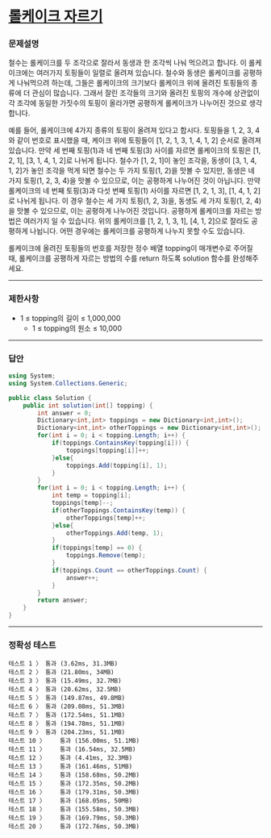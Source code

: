 # <a href="https://school.programmers.co.kr/learn/courses/30/lessons/132265">롤케이크 자르기</a>

### 문제설명

철수는 롤케이크를 두 조각으로 잘라서 동생과 한 조각씩 나눠 먹으려고 합니다. 이 롤케이크에는 여러가지 토핑들이 일렬로 올려져 있습니다. 철수와 동생은 롤케이크를 공평하게 나눠먹으려 하는데, 그들은 롤케이크의 크기보다 롤케이크 위에 올려진 토핑들의 종류에 더 관심이 많습니다. 그래서 잘린 조각들의 크기와 올려진 토핑의 개수에 상관없이 각 조각에 동일한 가짓수의 토핑이 올라가면 공평하게 롤케이크가 나누어진 것으로 생각합니다.

예를 들어, 롤케이크에 4가지 종류의 토핑이 올려져 있다고 합시다. 토핑들을 1, 2, 3, 4와 같이 번호로 표시했을 때, 케이크 위에 토핑들이 [1, 2, 1, 3, 1, 4, 1, 2] 순서로 올려져 있습니다. 만약 세 번째 토핑(1)과 네 번째 토핑(3) 사이를 자르면 롤케이크의 토핑은 [1, 2, 1], [3, 1, 4, 1, 2]로 나뉘게 됩니다. 철수가 [1, 2, 1]이 놓인 조각을, 동생이 [3, 1, 4, 1, 2]가 놓인 조각을 먹게 되면 철수는 두 가지 토핑(1, 2)을 맛볼 수 있지만, 동생은 네 가지 토핑(1, 2, 3, 4)을 맛볼 수 있으므로, 이는 공평하게 나누어진 것이 아닙니다. 만약 롤케이크의 네 번째 토핑(3)과 다섯 번째 토핑(1) 사이를 자르면 [1, 2, 1, 3], [1, 4, 1, 2]로 나뉘게 됩니다. 이 경우 철수는 세 가지 토핑(1, 2, 3)을, 동생도 세 가지 토핑(1, 2, 4)을 맛볼 수 있으므로, 이는 공평하게 나누어진 것입니다. 공평하게 롤케이크를 자르는 방법은 여러가지 일 수 있습니다. 위의 롤케이크를 [1, 2, 1, 3, 1], [4, 1, 2]으로 잘라도 공평하게 나뉩니다. 어떤 경우에는 롤케이크를 공평하게 나누지 못할 수도 있습니다.

롤케이크에 올려진 토핑들의 번호를 저장한 정수 배열 topping이 매개변수로 주어질 때, 롤케이크를 공평하게 자르는 방법의 수를 return 하도록 solution 함수를 완성해주세요.

***

### 제한사항

 - 1 ≤ topping의 길이 ≤ 1,000,000
   - 1 ≤ topping의 원소 ≤ 10,000

***

### 답안
``` csharp
using System;
using System.Collections.Generic;

public class Solution {
    public int solution(int[] topping) {
        int answer = 0;
        Dictionary<int,int> toppings = new Dictionary<int,int>();
        Dictionary<int,int> otherToppings = new Dictionary<int,int>();
        for(int i = 0; i < topping.Length; i++) {
            if(toppings.ContainsKey(topping[i])) {
                toppings[topping[i]]++;
            }else{
                toppings.Add(topping[i], 1);
            }
        }
        for(int i = 0; i < topping.Length; i++) {
            int temp = topping[i];
            toppings[temp]--;
            if(otherToppings.ContainsKey(temp)) {
                otherToppings[temp]++;
            }else{
                otherToppings.Add(temp, 1);
            }
            if(toppings[temp] == 0) {
                toppings.Remove(temp);
            }
            if(toppings.Count == otherToppings.Count) {
                answer++;
            }
        }
        return answer;
    }
}
```

***

### 정확성 테스트
```
테스트 1 〉	통과 (3.62ms, 31.3MB)
테스트 2 〉	통과 (21.80ms, 34MB)
테스트 3 〉	통과 (15.49ms, 32.7MB)
테스트 4 〉	통과 (20.62ms, 32.5MB)
테스트 5 〉	통과 (149.87ms, 49.8MB)
테스트 6 〉	통과 (209.08ms, 51.3MB)
테스트 7 〉	통과 (172.54ms, 51.1MB)
테스트 8 〉	통과 (194.78ms, 51.1MB)
테스트 9 〉	통과 (204.23ms, 51.1MB)
테스트 10 〉	통과 (156.00ms, 51.1MB)
테스트 11 〉	통과 (16.54ms, 32.5MB)
테스트 12 〉	통과 (4.41ms, 32.3MB)
테스트 13 〉	통과 (161.46ms, 51MB)
테스트 14 〉	통과 (158.68ms, 50.2MB)
테스트 15 〉	통과 (172.35ms, 50.2MB)
테스트 16 〉	통과 (179.31ms, 50.3MB)
테스트 17 〉	통과 (168.05ms, 50MB)
테스트 18 〉	통과 (155.58ms, 50.3MB)
테스트 19 〉	통과 (169.79ms, 50.3MB)
테스트 20 〉	통과 (172.76ms, 50.3MB)
```
